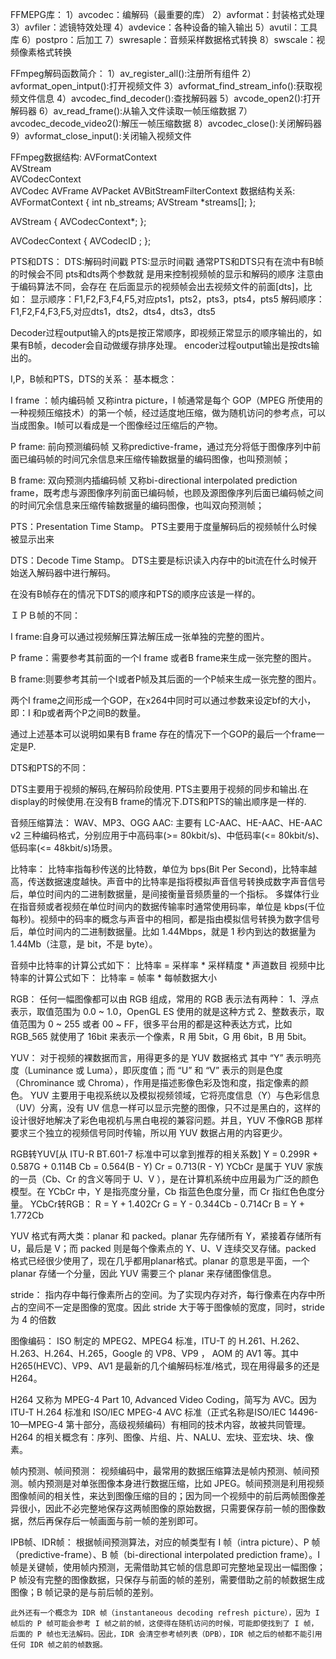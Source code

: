 FFMEPG库：
1）avcodec：编解码（最重要的库）
2）avformat：封装格式处理
3）avfiler：滤镜特效处理
4）avdevice：各种设备的输入输出
5）avutil：工具库
6）postpro：后加工
7）swresaple：音频采样数据格式转换
8）swscale：视频像素格式转换

FFmpeg解码函数简介：
1）av_register_all():注册所有组件
2）avformat_open_intput():打开视频文件
3）avformat_find_stream_info():获取视频文件信息
4）avcodec_find_decoder():查找解码器
5）avcode_open2():打开解码器
6）av_read_frame():从输入文件读取一帧压缩数据
7）avcodec_decode_video2():解压一帧压缩数据
8）avcodec_close():关闭解码器
9）avformat_close_input():关闭输入视频文件

FFmpeg数据结构:
AVFormatContext    
AVStream         
AVCodecContext          
AVCodec
AVFrame
AVPacket
AVBitStreamFilterContext
数据结构关系:
AVFormatContext
{
    int nb_streams;
    AVStream *streams[];
};
 
AVStream
{
    AVCodecContext*;
};
 
AVCodecContext
{
    AVCodecID ;
};

PTS和DTS：
DTS:解码时间戳
PTS:显示时间戳
通常PTS和DTS只有在流中有B帧的时候会不同
pts和dts两个参数就 是用来控制视频帧的显示和解码的顺序
注意由于编码算法不同，会存在 在后面显示的视频帧会出去视频文件的前面[dts]，比如：
显示顺序：F1,F2,F3,F4,F5,对应pts1，pts2，pts3，pts4，pts5
解码顺序：F1,F2,F4,F3,F5,对应dts1，dts2，dts4，dts3，dts5

Decoder过程output输入的pts是按正常顺序，即视频正常显示的顺序输出的，如果有B帧，decoder会自动做缓存排序处理。
encoder过程output输出是按dts输出的。

I,P，B帧和PTS，DTS的关系：
基本概念：

I frame ：帧内编码帧 又称intra picture，I 帧通常是每个 GOP（MPEG 所使用的一种视频压缩技术）的第一个帧，经过适度地压缩，做为随机访问的参考点，可以当成图象。I帧可以看成是一个图像经过压缩后的产物。

P frame: 前向预测编码帧 又称predictive-frame，通过充分将低于图像序列中前面已编码帧的时间冗余信息来压缩传输数据量的编码图像，也叫预测帧；

B frame: 双向预测内插编码帧 又称bi-directional interpolated prediction frame，既考虑与源图像序列前面已编码帧，也顾及源图像序列后面已编码帧之间的时间冗余信息来压缩传输数据量的编码图像，也叫双向预测帧；

PTS：Presentation Time Stamp。
PTS主要用于度量解码后的视频帧什么时候被显示出来

DTS：Decode Time Stamp。
DTS主要是标识读入内存中的bit流在什么时候开始送入解码器中进行解码。

在没有B帧存在的情况下DTS的顺序和PTS的顺序应该是一样的。

ＩＰＢ帧的不同：

I frame:自身可以通过视频解压算法解压成一张单独的完整的图片。

P frame：需要参考其前面的一个I frame 或者B frame来生成一张完整的图片。

B frame:则要参考其前一个I或者P帧及其后面的一个P帧来生成一张完整的图片。

两个I frame之间形成一个GOP，在x264中同时可以通过参数来设定bf的大小，即：I 和p或者两个P之间B的数量。

通过上述基本可以说明如果有B frame 存在的情况下一个GOP的最后一个frame一定是P.

DTS和PTS的不同：

DTS主要用于视频的解码,在解码阶段使用.
PTS主要用于视频的同步和输出.在display的时候使用.在没有B frame的情况下.DTS和PTS的输出顺序是一样的.

音频压缩算法：
WAV、MP3、OGG
AAC: 主要有 LC-AAC、HE-AAC、HE-AAC v2 三种编码格式，分别应用于中高码率(>= 80kbit/s)、中低码率(<= 80kbit/s)、低码率(<= 48kbit/s)场景。

比特率：
    比特率指每秒传送的比特数，单位为 bps(Bit Per Second)，比特率越高，传送数据速度越快。声音中的比特率是指将模拟声音信号转换成数字声音信号后，单位时间内的二进制数据量，是间接衡量音频质量的一个指标。
多媒体行业在指音频或者视频在单位时间内的数据传输率时通常使用码率，单位是 kbps(千位每秒)。视频中的码率的概念与声音中的相同，都是指由模拟信号转换为数字信号后，单位时间内的二进制数据量。比如 1.44Mbps，就是 1 秒内到达的数据量为 1.44Mb（注意，是 bit，不是 byte）。

音频中比特率的计算公式如下：
    比特率 = 采样率 * 采样精度 * 声道数目
视频中比特率的计算公式如下：
    比特率 = 帧率 * 每帧数据大小

RGB：
任何一幅图像都可以由 RGB 组成，常用的 RGB 表示法有两种：
1、浮点表示，取值范围为 0.0 ~ 1.0，OpenGL ES 使用的就是这种方式
2、整数表示，取值范围为 0 ~ 255 或者 00 ~ FF，很多平台用的都是这种表达方式，比如 RGB_565 就使用了 16bit 来表示一个像素，R 用 5bit，G 用 6bit，B 用 5bit。

YUV：
对于视频的裸数据而言，用得更多的是 YUV 数据格式
其中 “Y” 表示明亮度（Luminance 或 Luma），即灰度值；而 “U” 和 “V” 表示的则是色度（Chrominance 或 Chroma），作用是描述影像色彩及饱和度，指定像素的颜色。
YUV 主要用于电视系统以及模拟视频领域，它将亮度信息（Y）与色彩信息（UV）分离，没有 UV 信息一样可以显示完整的图像，只不过是黑白的，这样的设计很好地解决了彩色电视机与黑白电视的兼容问题。并且，YUV 不像RGB 那样要求三个独立的视频信号同时传输，所以用 YUV 数据占用的内容更少。

RGB转YUV[从 ITU-R BT.601-7 标准中可以拿到推荐的相关系数]
Y = 0.299R + 0.587G + 0.114B
Cb = 0.564(B - Y)
Cr = 0.713(R - Y)
YCbCr 是属于 YUV 家族的一员（Cb、Cr 的含义等同于 U、V ），是在计算机系统中应用最为广泛的颜色模型。在 YCbCr 中，Y 是指亮度分量，Cb 指蓝色色度分量，而 Cr 指红色色度分量。
YCbCr转RGB：
R = Y + 1.402Cr
G = Y - 0.344Cb - 0.714Cr
B = Y + 1.772Cb

YUV 格式有两大类：planar 和 packed。planar 先存储所有 Y，紧接着存储所有 U，最后是 V；而 packed 则是每个像素点的 Y、U、V 连续交叉存储。packed 格式已经很少使用了，现在几乎都用planar格式。planar 的意思是平面，一个 planar 存储一个分量，因此 YUV 需要三个 planar 来存储图像信息。

stride：
    指内存中每行像素所占的空间。为了实现内存对齐，每行像素在内存中所占的空间不一定是图像的宽度。因此 stride 大于等于图像帧的宽度，同时，stride 为 4 的倍数

图像编码：
    ISO 制定的 MPEG2、MPEG4 标准，ITU-T 的 H.261、H.262、H.263、H.264、H.265，Google 的 VP8、VP9 ， AOM 的 AV1 等。其中 H265(HEVC)、VP9、AV1 是最新的几个编解码标准/格式，现在用得最多的还是 H264。

H264 又称为 MPEG-4 Part 10, Advanced Video Coding，简写为 AVC。因为 ITU-T H.264 标准和 ISO/IEC MPEG-4 AVC 标准（正式名称是ISO/IEC 14496-10—MPEG-4 第十部分，高级视频编码）有相同的技术内容，故被共同管理。
H264 的相关概念有：序列、图像、片组、片、NALU、宏块、亚宏块、块、像素。

帧内预测、帧间预测：
    视频编码中，最常用的数据压缩算法是帧内预测、帧间预测。帧内预测是对单张图像本身进行数据压缩，比如 JPEG。帧间预测是利用视频图像帧间的相关性，来达到图像压缩的目的；因为同一个视频中的前后两帧图像差异很小，因此不必完整地保存这两帧图像的原始数据，只需要保存前一帧的图像数据，然后再保存后一帧画面与前一帧的差别即可。

IPB帧、IDR帧：
    根据帧间预测算法，对应的帧类型有 I 帧（intra picture）、P 帧（predictive-frame）、B 帧（bi-directional interpolated prediction frame）。I 帧是关键帧，使用帧内预测，无需借助其它帧的信息即可完整地呈现出一幅图像；P 帧没有完整的图像数据，只保存与前面的帧的差别，需要借助之前的帧数据生成图像；B 帧记录的是与前后帧的差别。
    
    此外还有一个概念为 IDR 帧（instantaneous decoding refresh picture），因为 I 帧后的 P 帧可能会参考 I 帧之前的帧，这使得在随机访问的时候，可能即使找到了 I 帧，后面的 P 帧也无法解码。因此，IDR 会清空参考帧列表（DPB），IDR 帧之后的帧都不能引用任何 IDR 帧之前的帧数据。













